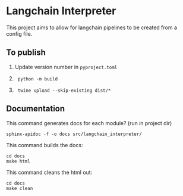 # Langchain Interpreter

This project aims to allow for langchain pipelines to be created from a config file.

## To publish

1. Update version number in `pyproject.toml`

2.
        python -m build

3.
        twine upload --skip-existing dist/*

## Documentation

This command generates docs for each module? (run in project dir)

```
sphinx-apidoc -f -o docs src/langchain_interpreter/
```

This command builds the docs:
```
cd docs
make html
```

This command cleans the html out:
```
cd docs
make clean
```
